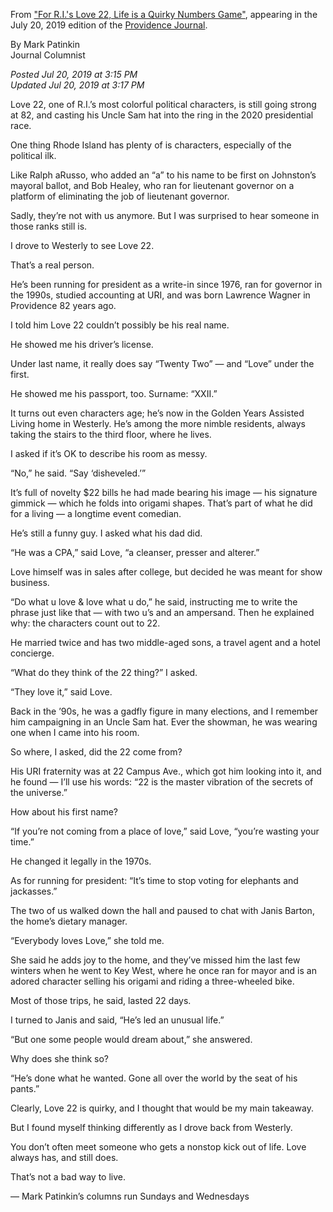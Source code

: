 From ["For R.I.'s Love 22, Life is a Quirky Numbers Game"](https://www.providencejournal.com/news/20190720/mark-patinkin-for-ris-love-22-life-is-quirky-numbers-game), appearing in the July 20, 2019 edition of the [Providence Journal](https://www.providencejournal.com).

By Mark Patinkin<br/> 
Journal Columnist 

_Posted Jul 20, 2019 at 3:15 PM_<br/>
_Updated Jul 20, 2019 at 3:17 PM_
   
Love 22, one of R.I.’s most colorful political characters, is still going strong at 82, and casting his Uncle Sam hat into the ring in the 2020 presidential race.

One thing Rhode Island has plenty of is characters, especially of the political ilk.

Like Ralph aRusso, who added an “a” to his name to be first on Johnston’s mayoral ballot, and Bob Healey, who ran for lieutenant governor on a platform of eliminating the job of lieutenant governor.

Sadly, they’re not with us anymore. But I was surprised to hear someone in those ranks still is.

I drove to Westerly to see Love 22.

That’s a real person.

He’s been running for president as a write-in since 1976, ran for governor in the 1990s, studied accounting at URI, and was born Lawrence Wagner in Providence 82 years ago.

I told him Love 22 couldn’t possibly be his real name.

He showed me his driver’s license.

Under last name, it really does say “Twenty Two” — and “Love” under the first.

He showed me his passport, too. Surname: “XXII.”

It turns out even characters age; he’s now in the Golden Years Assisted Living home in Westerly. He’s among the more nimble residents, always taking the stairs to the third floor, where he lives.

I asked if it’s OK to describe his room as messy.

“No,” he said. “Say ‘disheveled.’”

It’s full of novelty $22 bills he had made bearing his image — his signature gimmick — which he folds into origami shapes. That’s part of what he did for a living — a longtime event comedian.

He’s still a funny guy. I asked what his dad did.

“He was a CPA,” said Love, “a cleanser, presser and alterer.”

Love himself was in sales after college, but decided he was meant for show business.

“Do what u love & love what u do,” he said, instructing me to write the phrase just like that — with two u’s and an ampersand. Then he explained why: the characters count out to 22.

He married twice and has two middle-aged sons, a travel agent and a hotel concierge.

“What do they think of the 22 thing?” I asked.

“They love it,” said Love.

Back in the ’90s, he was a gadfly figure in many elections, and I remember him campaigning in an Uncle Sam hat. Ever the showman, he was wearing one when I came into his room.

So where, I asked, did the 22 come from?

His URI fraternity was at 22 Campus Ave., which got him looking into it, and he found — I’ll use his words: “22 is the master vibration of the secrets of the universe.”

How about his first name?

“If you’re not coming from a place of love,” said Love, “you’re wasting your time.”

He changed it legally in the 1970s.

As for running for president: “It’s time to stop voting for elephants and jackasses.”

The two of us walked down the hall and paused to chat with Janis Barton, the home’s dietary manager.

“Everybody loves Love,” she told me.

She said he adds joy to the home, and they’ve missed him the last few winters when he went to Key West, where he once ran for mayor and is an adored character selling his origami and riding a three-wheeled bike.

Most of those trips, he said, lasted 22 days.

I turned to Janis and said, “He’s led an unusual life.”

“But one some people would dream about,” she answered.

Why does she think so?

“He’s done what he wanted. Gone all over the world by the seat of his pants.”

Clearly, Love 22 is quirky, and I thought that would be my main takeaway.

But I found myself thinking differently as I drove back from Westerly.

You don’t often meet someone who gets a nonstop kick out of life. Love always has, and still does.

That’s not a bad way to live.

— Mark Patinkin’s columns run Sundays and Wednesdays